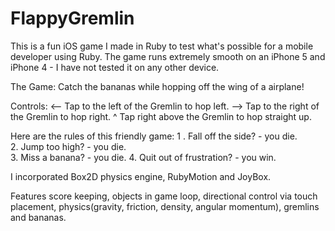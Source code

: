 FlappyGremlin
=============

This is a fun iOS game I made in Ruby to test what's possible for a mobile developer using Ruby.
The game runs extremely smooth on an iPhone 5 and iPhone 4 -  I have not tested it on any other device.

The Game: 
Catch the bananas while hopping off the wing of a airplane!

Controls:
<-- Tap to the left of the Gremlin to hop left.
--> Tap to the right of the Gremlin to hop right.
^   Tap right above the Gremlin to hop straight up.

Here are the rules of this friendly game:
1 . Fall off the side? - you die.  
2.  Jump too high? - you die.  
3.  Miss a banana? - you die.
4.  Quit out of frustration? - you win.

I incorporated Box2D physics engine, RubyMotion and JoyBox.  

Features score keeping, objects in game loop, directional control via touch placement, physics(gravity, friction, density, angular momentum), gremlins and bananas.
